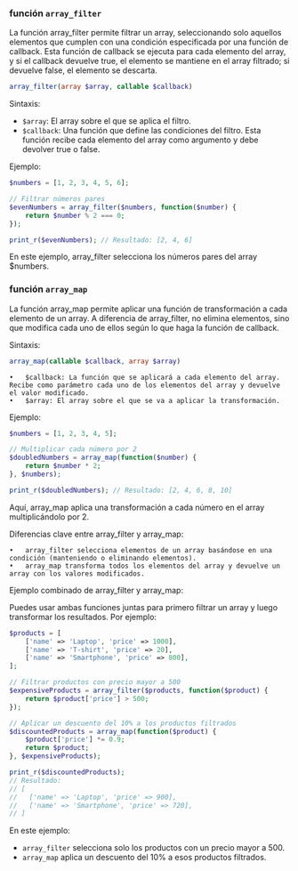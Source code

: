 ### función `array_filter`

La función array_filter permite filtrar un array, seleccionando solo aquellos elementos que cumplen con una condición especificada por una función de callback. Esta función de callback se ejecuta para cada elemento del array, y si el callback devuelve true, el elemento se mantiene en el array filtrado; si devuelve false, el elemento se descarta.

```php
array_filter(array $array, callable $callback)
```
Sintaxis:
- `$array`: El array sobre el que se aplica el filtro.
- `$callback`: Una función que define las condiciones del filtro. Esta función recibe cada elemento del array como argumento y debe devolver true o false.

Ejemplo:
```php
$numbers = [1, 2, 3, 4, 5, 6];

// Filtrar números pares
$evenNumbers = array_filter($numbers, function($number) {
    return $number % 2 === 0;
});

print_r($evenNumbers); // Resultado: [2, 4, 6]
```
En este ejemplo, array_filter selecciona los números pares del array $numbers.

### función `array_map`
La función array_map permite aplicar una función de transformación a cada elemento de un array. A diferencia de array_filter, no elimina elementos, sino que modifica cada uno de ellos según lo que haga la función de callback.

Sintaxis:
```php
array_map(callable $callback, array $array)
```
	•	$callback: La función que se aplicará a cada elemento del array. Recibe como parámetro cada uno de los elementos del array y devuelve el valor modificado.
	•	$array: El array sobre el que se va a aplicar la transformación.

Ejemplo:
```php
$numbers = [1, 2, 3, 4, 5];

// Multiplicar cada número por 2
$doubledNumbers = array_map(function($number) {
    return $number * 2;
}, $numbers);

print_r($doubledNumbers); // Resultado: [2, 4, 6, 8, 10]
```
Aquí, array_map aplica una transformación a cada número en el array multiplicándolo por 2.

Diferencias clave entre array_filter y array_map:

	•	array_filter selecciona elementos de un array basándose en una condición (manteniendo o eliminando elementos).
	•	array_map transforma todos los elementos del array y devuelve un array con los valores modificados.

Ejemplo combinado de array_filter y array_map:

Puedes usar ambas funciones juntas para primero filtrar un array y luego transformar los resultados. Por ejemplo:
```php
$products = [
    ['name' => 'Laptop', 'price' => 1000],
    ['name' => 'T-shirt', 'price' => 20],
    ['name' => 'Smartphone', 'price' => 800],
];

// Filtrar productos con precio mayor a 500
$expensiveProducts = array_filter($products, function($product) {
    return $product['price'] > 500;
});

// Aplicar un descuento del 10% a los productos filtrados
$discountedProducts = array_map(function($product) {
    $product['price'] *= 0.9;
    return $product;
}, $expensiveProducts);

print_r($discountedProducts);
// Resultado: 
// [
//   ['name' => 'Laptop', 'price' => 900],
//   ['name' => 'Smartphone', 'price' => 720],
// ]
```
En este ejemplo:

- `array_filter` selecciona solo los productos con un precio mayor a 500.
- `array_map` aplica un descuento del 10% a esos productos filtrados.

